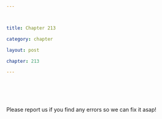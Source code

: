```yaml
---



title: Chapter 213

category: chapter

layout: post

chapter: 213

---
```




<br><br><br><br>
Please report us if you find any errors so we can fix it asap!
